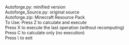 Autoforge.py: minified version\
Autoforge_Source.py: original source\
Autoforge.zip: Minecraft Resource Pack\
To Use:
Press Z to calculate and execute\
Press X to execute the last operation (without recomputing)\
Press C to calculate only (no execution)\
Press \ to exit
